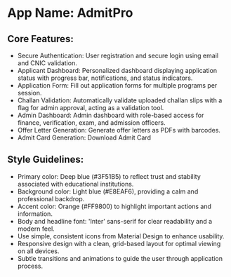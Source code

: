 # **App Name**: AdmitPro

## Core Features:

- Secure Authentication: User registration and secure login using email and CNIC validation.
- Applicant Dashboard: Personalized dashboard displaying application status with progress bar, notifications, and status indicators.
- Application Form: Fill out application forms for multiple programs per session.
- Challan Validation: Automatically validate uploaded challan slips with a flag for admin approval, acting as a validation tool.
- Admin Dashboard: Admin dashboard with role-based access for finance, verification, exam, and admission officers.
- Offer Letter Generation: Generate offer letters as PDFs with barcodes.
- Admit Card Generation: Download Admit Card

## Style Guidelines:

- Primary color: Deep blue (#3F51B5) to reflect trust and stability associated with educational institutions.
- Background color: Light blue (#E8EAF6), providing a calm and professional backdrop.
- Accent color: Orange (#FF9800) to highlight important actions and information.
- Body and headline font: 'Inter' sans-serif for clear readability and a modern feel.
- Use simple, consistent icons from Material Design to enhance usability.
- Responsive design with a clean, grid-based layout for optimal viewing on all devices.
- Subtle transitions and animations to guide the user through application process.